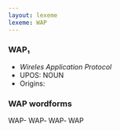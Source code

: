 ```yaml
---
layout: lexeme
lexeme: WAP
---
```


###  WAP₁

* _Wireles Application Protocol_
* UPOS:  NOUN
* Origins: 


### WAP wordforms

WAP-
WAP‐
WAP‑
WAP

